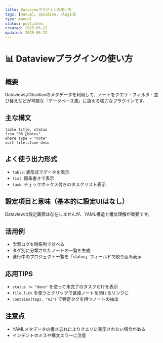 ```yaml
---
title: Dataviewプラグインの使い方
tags: [manual, obsidian, plugin]
type: manual
status: published
created: 2025-06-22
updated: 2025-06-22
---
```


# 📊 Dataviewプラグインの使い方

## 概要
DataviewはObsidianのメタデータを利用して、ノートをクエリ・フィルタ・並び替えなどが可能な「データベース風」に扱える強力なプラグインです。

## 主な構文
```
table title, status
from "06_🧠Notes"
where type = "note"
sort file.ctime desc
```

## よく使う出力形式
- `table`: 表形式でデータを表示
- `list`: 箇条書きで表示
- `task`: チェックボックス付きのタスクリスト表示

## 設定項目と意味（基本的に設定UIはなし）
Dataviewは設定画面は存在しませんが、YAML構造と構文理解が重要です。

## 活用例
- 学習ログを時系列で並べる
- タグ別に分類されたノートの一覧を生成
- 進行中のプロジェクト一覧を「status」フィールドで絞り込み表示

## 応用TIPS
- `status != "done"` を使って未完了のタスクだけを表示
- `file.link` を使うとクリックで直接ノートを開けるリンクに
- `contains(tags, "AI")` で特定タグを持つノートの抽出

## 注意点
- YAMLメタデータの書き忘れによりクエリに表示されない場合がある
- インデントのミスや構文エラーに注意
